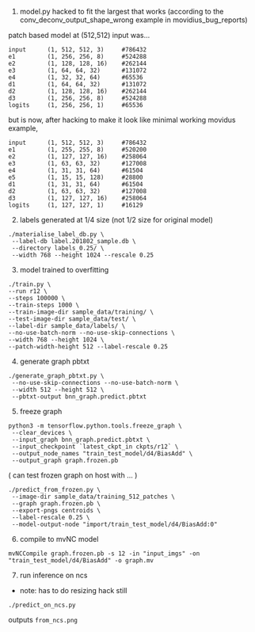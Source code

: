 1. model.py hacked to fit the largest that works (according to the conv_deconv_output_shape_wrong example in movidius_bug_reports)

patch based model at (512,512) input was...

```
input      (1, 512, 512, 3)     #786432
e1         (1, 256, 256, 8)     #524288
e2         (1, 128, 128, 16)    #262144
e3         (1, 64, 64, 32)      #131072
e4         (1, 32, 32, 64)      #65536
d1         (1, 64, 64, 32)      #131072
d2         (1, 128, 128, 16)    #262144
d3         (1, 256, 256, 8)     #524288
logits     (1, 256, 256, 1)     #65536
```

but is now, after hacking to make it look like minimal working movidus example,

```
input      (1, 512, 512, 3)     #786432
e1         (1, 255, 255, 8)     #520200
e2         (1, 127, 127, 16)    #258064
e3         (1, 63, 63, 32)      #127008
e4         (1, 31, 31, 64)      #61504
e5         (1, 15, 15, 128)     #28800
d1         (1, 31, 31, 64)      #61504
d2         (1, 63, 63, 32)      #127008
d3         (1, 127, 127, 16)    #258064
logits     (1, 127, 127, 1)     #16129
```

2. labels generated at 1/4 size  (not 1/2 size for original model)

```
./materialise_label_db.py \
 --label-db label.201802_sample.db \
 --directory labels_0.25/ \
 --width 768 --height 1024 --rescale 0.25
```

3. model trained to overfitting

```
./train.py \
--run r12 \
--steps 100000 \
--train-steps 1000 \
--train-image-dir sample_data/training/ \
--test-image-dir sample_data/test/ \
--label-dir sample_data/labels/ \
--no-use-batch-norm --no-use-skip-connections \
--width 768 --height 1024 \
--patch-width-height 512 --label-rescale 0.25
```

4. generate graph pbtxt

```
./generate_graph_pbtxt.py \
 --no-use-skip-connections --no-use-batch-norm \
 --width 512 --height 512 \
 --pbtxt-output bnn_graph.predict.pbtxt
```

5. freeze graph

```
python3 -m tensorflow.python.tools.freeze_graph \
 --clear_devices \
 --input_graph bnn_graph.predict.pbtxt \
 --input_checkpoint `latest_ckpt_in ckpts/r12` \
 --output_node_names "train_test_model/d4/BiasAdd" \
 --output_graph graph.frozen.pb
```

( can test frozen graph on host with ... )

```
./predict_from_frozen.py \
 --image-dir sample_data/training_512_patches \
 --graph graph.frozen.pb \
 --export-pngs centroids \
 --label-rescale 0.25 \
 --model-output-node "import/train_test_model/d4/BiasAdd:0"
```

6. compile to mvNC model

```
mvNCCompile graph.frozen.pb -s 12 -in "input_imgs" -on "train_test_model/d4/BiasAdd" -o graph.mv
```

7. run inference on ncs

* note: has to do resizing hack still

```
./predict_on_ncs.py
```

outputs `from_ncs.png`
